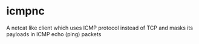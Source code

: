 # icmpnc
A netcat like client which uses ICMP protocol instead of TCP and masks its payloads in ICMP echo (ping) packets
